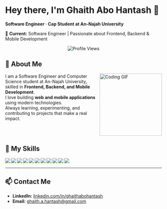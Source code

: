 # Hey there, I'm Ghaith Abo Hantash 👋

**Software Engineer · Cap Student at An-Najah University**

💼 **Current:** Software Engineer | Passionate about Frontend, Backend & Mobile Development

<p align="center">
  <img src="https://komarev.com/ghpvc/?username=ghaithabohantash&style=for-the-badge" alt="Profile Views"/>
</p>

## 🚀 About Me

<img align="right" src="https://c.tenor.com/_DOBjnGspYAAAAAM/code-coding.gif" width="200" alt="Coding GIF"/>

I am a Software Engineer and Computer Science student at An-Najah University, skilled in **Frontend, Backend, and Mobile Development**.  
I love building **web and mobile applications** using modern technologies.  
Always learning, experimenting, and contributing to projects that make a real impact.

<br clear="right"/>

## 🔧 My Skills

<img align="left" src="https://img.icons8.com/color/48/000000/javascript.png"/> 
<img align="left" src="https://img.icons8.com/color/48/000000/typescript.png"/> 
<img align="left" src="https://img.icons8.com/color/48/000000/react-native.png"/> 
<img align="left" src="https://img.icons8.com/color/48/000000/css3.png"/> 
<img align="left" src="https://img.icons8.com/color/48/000000/flutter.png"/> 
<img align="left" src="https://img.icons8.com/color/48/000000/dart.png"/> 
<img align="left" src="https://img.icons8.com/color/48/000000/nodejs.png"/> 
<img align="left" src="https://img.icons8.com/color/48/000000/php.png"/> 
<img align="left" src="https://img.icons8.com/color/48/000000/mongodb.png"/> 
<img align="left" src="https://img.icons8.com/color/48/000000/mysql-logo.png"/> 
<img align="left" src="https://img.icons8.com/color/48/000000/git.png"/> 

<br clear="both"/>

---

## 📫 Contact Me

- **LinkedIn:** [linkedin.com/in/ghaithabohantash](www.linkedin.com/in/ghaith-abo-hantash-b29211371)  
- **Email:** ghaith.a.hantash@gmail.com
